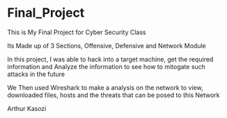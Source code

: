 # Final_Project

This is My Final Project for Cyber Security Class 

Its Made up of 3 Sections, Offensive, Defensive and Network Module

In this project, I was able to hack into a target machine, get the required information and Analyze the information to see how to mitogate such attacks in the future

We Then used Wireshark to make a analysis on the network to view, downloaded files, hosts and the threats that can be posed to this Network


Arthur Kasozi
